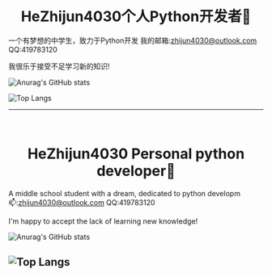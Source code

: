 # <h1 align="center">HeZhijun4030个人Python开发者🤔</h1>
一个有梦想的中学生，致力于Python开发
我的邮箱:zhijun4030@outlook.com
QQ:419783120

我很乐于接受不足学习新的知识!

![Anurag's GitHub stats](https://github-readme-stats.vercel.app/api?username=ZhiJun4030-Code-Man&show_icons=true&theme=github_dark&card_width=450&card_height=200)  
  
![Top Langs](https://github-readme-stats.vercel.app/api/top-langs/?username=ZhiJun4030-Code-Man&layout=compact&theme=github_dark)  

---
<br/>

<h1 align="center">HeZhijun4030 Personal python developer🤔</h1>

A middle school student with a dream, dedicated to python developm
📫:zhijun4030@outlook.com
QQ:419783120

I'm happy to accept the lack of learning new knowledge!

![Anurag's GitHub stats](https://github-readme-stats.vercel.app/api?username=ZhiJun4030-Code-Man&show_icons=true&theme=github_dark&card_width=450&card_height=200)  
  
![Top Langs](https://github-readme-stats.vercel.app/api/top-langs/?username=ZhiJun4030-Code-Man&layout=compact&theme=github_dark)  
---
